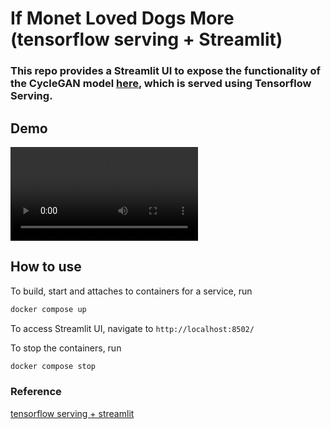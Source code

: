 # If Monet Loved Dogs More (tensorflow serving + Streamlit)

### This repo provides a Streamlit UI to expose the functionality of the CycleGAN model [here](https://github.com/yueying-teng/cycleGAN_if_monet_loved_dogs_more), which is served using Tensorflow Serving.

## Demo

![](https://github.com/yueying-teng/streamlit_tfserving_if_monet_loved_dogs_more/blob/master/CycleGAN_st_demo.mov)

## How to use

To build, start and attaches to containers for a service, run

```bash
docker compose up
```

To access Streamlit UI, navigate to `http://localhost:8502/`

To stop the containers, run

```bash
docker compose stop
```

### Reference

[tensorflow serving + streamlit](https://github.com/alvarobartt/tensorflow-serving-streamlit)
